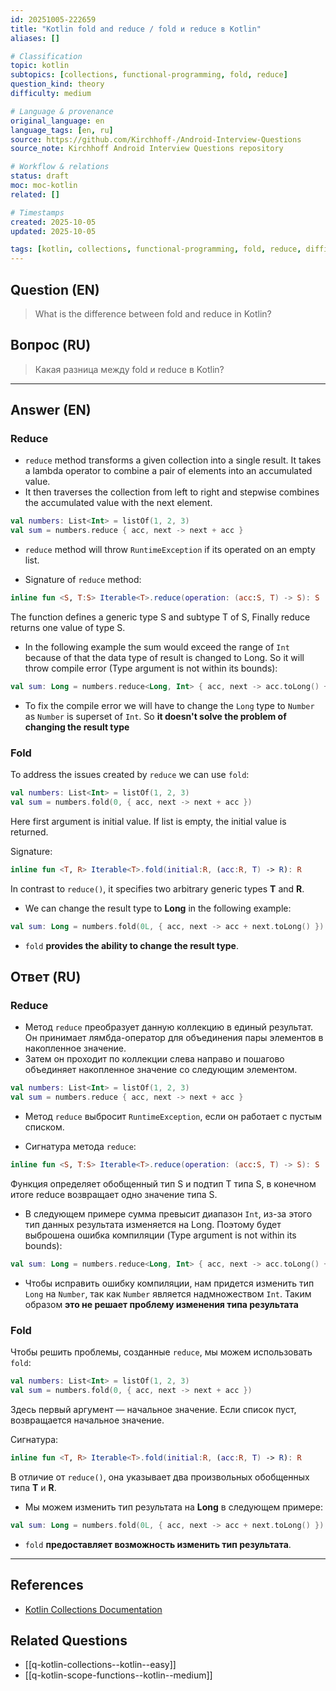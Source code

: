 ```yaml
---
id: 20251005-222659
title: "Kotlin fold and reduce / fold и reduce в Kotlin"
aliases: []

# Classification
topic: kotlin
subtopics: [collections, functional-programming, fold, reduce]
question_kind: theory
difficulty: medium

# Language & provenance
original_language: en
language_tags: [en, ru]
source: https://github.com/Kirchhoff-/Android-Interview-Questions
source_note: Kirchhoff Android Interview Questions repository

# Workflow & relations
status: draft
moc: moc-kotlin
related: []

# Timestamps
created: 2025-10-05
updated: 2025-10-05

tags: [kotlin, collections, functional-programming, fold, reduce, difficulty/medium]
---
```

## Question (EN)
> What is the difference between fold and reduce in Kotlin?
## Вопрос (RU)
> Какая разница между fold и reduce в Kotlin?

---

## Answer (EN)

### Reduce

- `reduce` method transforms a given collection into a single result. It takes a lambda operator to combine a pair of elements into an accumulated value.
- It then traverses the collection from left to right and stepwise combines the accumulated value with the next element.

```kotlin
val numbers: List<Int> = listOf(1, 2, 3)
val sum = numbers.reduce { acc, next -> next + acc }
```

- `reduce` method will throw `RuntimeException` if its operated on an empty list.

- Signature of `reduce` method:

```kotlin
inline fun <S, T:S> Iterable<T>.reduce(operation: (acc:S, T) -> S): S
```

The function defines a generic type S and subtype T of S, Finally reduce returns one value of type S.

- In the following example the sum would exceed the range of `Int` because of that the data type of result is changed to Long. So it will throw compile error (Type argument is not within its bounds):

```kotlin
val sum: Long = numbers.reduce<Long, Int> { acc, next -> acc.toLong() + next.toLong() }
```

- To fix the compile error we will have to change the `Long` type to `Number` as `Number` is superset of `Int`. So **it doesn't solve the problem of changing the result type**

### Fold

To address the issues created by `reduce` we can use `fold`:

```kotlin
val numbers: List<Int> = listOf(1, 2, 3)
val sum = numbers.fold(0, { acc, next -> next + acc })
```

Here first argument is initial value. If list is empty, the initial value is returned.

Signature:
```kotlin
inline fun <T, R> Iterable<T>.fold(initial:R, (acc:R, T) -> R): R
```

In contrast to `reduce()`, it specifies two arbitrary generic types **T** and **R**.

- We can change the result type to **Long** in the following example:

```kotlin
val sum: Long = numbers.fold(0L, { acc, next -> acc + next.toLong() })
```

- `fold` **provides the ability to change the result type**.

## Ответ (RU)

### Reduce

- Метод `reduce` преобразует данную коллекцию в единый результат. Он принимает лямбда-оператор для объединения пары элементов в накопленное значение.
- Затем он проходит по коллекции слева направо и пошагово объединяет накопленное значение со следующим элементом.

```kotlin
val numbers: List<Int> = listOf(1, 2, 3)
val sum = numbers.reduce { acc, next -> next + acc }
```

- Метод `reduce` выбросит `RuntimeException`, если он работает с пустым списком.

- Сигнатура метода `reduce`:

```kotlin
inline fun <S, T:S> Iterable<T>.reduce(operation: (acc:S, T) -> S): S
```

Функция определяет обобщенный тип S и подтип T типа S, в конечном итоге reduce возвращает одно значение типа S.

- В следующем примере сумма превысит диапазон `Int`, из-за этого тип данных результата изменяется на Long. Поэтому будет выброшена ошибка компиляции (Type argument is not within its bounds):

```kotlin
val sum: Long = numbers.reduce<Long, Int> { acc, next -> acc.toLong() + next.toLong() }
```

- Чтобы исправить ошибку компиляции, нам придется изменить тип `Long` на `Number`, так как `Number` является надмножеством `Int`. Таким образом **это не решает проблему изменения типа результата**

### Fold

Чтобы решить проблемы, созданные `reduce`, мы можем использовать `fold`:

```kotlin
val numbers: List<Int> = listOf(1, 2, 3)
val sum = numbers.fold(0, { acc, next -> next + acc })
```

Здесь первый аргумент — начальное значение. Если список пуст, возвращается начальное значение.

Сигнатура:
```kotlin
inline fun <T, R> Iterable<T>.fold(initial:R, (acc:R, T) -> R): R
```

В отличие от `reduce()`, она указывает два произвольных обобщенных типа **T** и **R**.

- Мы можем изменить тип результата на **Long** в следующем примере:

```kotlin
val sum: Long = numbers.fold(0L, { acc, next -> acc + next.toLong() })
```

- `fold` **предоставляет возможность изменить тип результата**.

---

## References
- [Kotlin Collections Documentation](https://kotlinlang.org/docs/reference/collections-overview.html)

## Related Questions
- [[q-kotlin-collections--kotlin--easy]]
- [[q-kotlin-scope-functions--kotlin--medium]]
